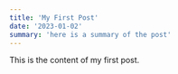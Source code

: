 ```yaml
---
title: 'My First Post'
date: '2023-01-02'
summary: 'here is a summary of the post'
---
```


This is the content of my first post.
